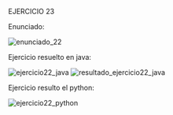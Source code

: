 EJERCICIO 23

Enunciado:

![enunciado_22](https://github.com/user-attachments/assets/cf31212a-74eb-48b3-90e9-4bb6dbf6380e)

Ejercicio resuelto en java:

![ejercicio22_java](https://github.com/user-attachments/assets/ac57970a-f839-4ed5-95d2-0787786fb663)
![resultado_ejercicio22_java](https://github.com/user-attachments/assets/cb28cdc3-159f-47ab-ad88-a5930a9862af)

Ejercicio resulto el python:

![ejercicio22_python](https://github.com/user-attachments/assets/a39de665-4594-4a6a-979d-96a2f363960c)


